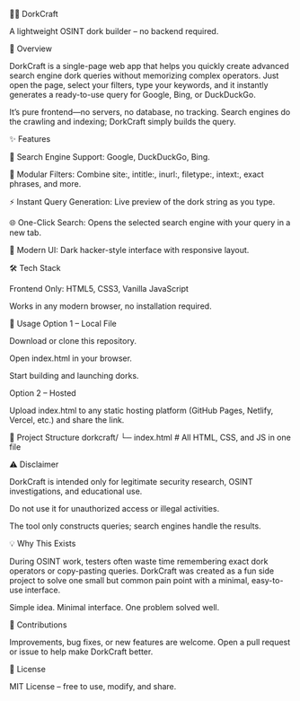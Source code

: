 🕵️‍♂️ DorkCraft

A lightweight OSINT dork builder – no backend required.

🌟 Overview

DorkCraft is a single-page web app that helps you quickly create advanced search engine dork queries without memorizing complex operators.
Just open the page, select your filters, type your keywords, and it instantly generates a ready-to-use query for Google, Bing, or DuckDuckGo.

It’s pure frontend—no servers, no database, no tracking.
Search engines do the crawling and indexing; DorkCraft simply builds the query.

✨ Features

🔎 Search Engine Support: Google, DuckDuckGo, Bing.

🧩 Modular Filters: Combine site:, intitle:, inurl:, filetype:, intext:, exact phrases, and more.

⚡ Instant Query Generation: Live preview of the dork string as you type.

🌐 One-Click Search: Opens the selected search engine with your query in a new tab.

🎨 Modern UI: Dark hacker-style interface with responsive layout.

🛠️ Tech Stack

Frontend Only: HTML5, CSS3, Vanilla JavaScript

Works in any modern browser, no installation required.

🚀 Usage
Option 1 – Local File

Download or clone this repository.

Open index.html in your browser.

Start building and launching dorks.

Option 2 – Hosted

Upload index.html to any static hosting platform (GitHub Pages, Netlify, Vercel, etc.) and share the link.

📂 Project Structure
dorkcraft/
└─ index.html # All HTML, CSS, and JS in one file

⚠️ Disclaimer

DorkCraft is intended only for legitimate security research, OSINT investigations, and educational use.

Do not use it for unauthorized access or illegal activities.

The tool only constructs queries; search engines handle the results.

💡 Why This Exists

During OSINT work, testers often waste time remembering exact dork operators or copy-pasting queries.
DorkCraft was created as a fun side project to solve one small but common pain point with a minimal, easy-to-use interface.

Simple idea. Minimal interface. One problem solved well.

🤝 Contributions

Improvements, bug fixes, or new features are welcome.
Open a pull request or issue to help make DorkCraft better.

📜 License

MIT License – free to use, modify, and share.
